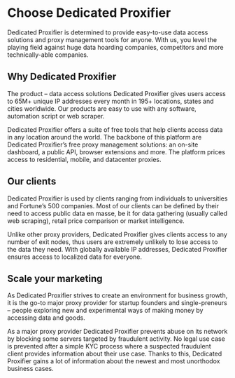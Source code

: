 # Choose Dedicated Proxifier
Dedicated Proxifier is determined to provide easy-to-use data access solutions and proxy management tools for anyone. With us, you level the playing field against huge data hoarding companies, competitors and more technically-able companies.




## Why Dedicated Proxifier
The product – data access solutions
Dedicated Proxifier gives users access to 65M+ unique IP addresses every month in 195+ locations, states and cities worldwide. Our products are easy to use with any software, automation script or web scraper.

Dedicated Proxifier offers a suite of free tools that help clients access data in any location around the world. The backbone of this platform are Dedicated Proxifier’s free proxy management solutions: an on-site dashboard, a public API, browser extensions and more. The platform prices access to residential, mobile, and datacenter proxies.



## Our clients  
Dedicated Proxifier is used by clients ranging from individuals to universities and Fortune’s 500 companies. Most of our clients can be defined by their need to access public data en masse, be it for data gathering (usually called web scraping), retail price comparison or market intelligence.

Unlike other proxy providers, Dedicated Proxifier gives clients access to any number of exit nodes, thus users are extremely unlikely to lose access to the data they need. With globally available IP addresses, Dedicated Proxifier ensures access to localized data for everyone.



## Scale your marketing

As Dedicated Proxifier strives to create an environment for business growth, it is the go-to major proxy provider for startup founders and single-preneurs – people exploring new and experimental ways of making money by accessing data and goods.

As a major proxy provider Dedicated Proxifier prevents abuse on its network by blocking some servers targeted by fraudulent activity. No legal use case is prevented after a simple KYC process where a suspected fraudulent client provides information about their use case. Thanks to this, Dedicated Proxifier gains a lot of information about the newest and most unorthodox business cases.
